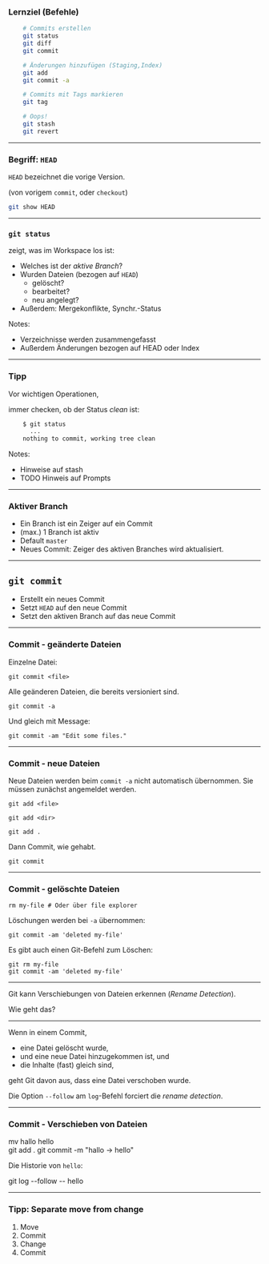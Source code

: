 ### Lernziel (Befehle)

```bash
    # Commits erstellen
    git status
    git diff
    git commit

    # Änderungen hinzufügen (Staging,Index)
    git add
    git commit -a

    # Commits mit Tags markieren
    git tag

    # Oops!
    git stash
    git revert
```

---

### Begriff: `HEAD`

`HEAD` bezeichnet die vorige Version.

(von vorigem `commit`, oder `checkout`)

```bash
git show HEAD
```

---


### `git status`

zeigt, was im Workspace los ist:

  * Welches ist der *aktive Branch*?
  * Wurden Dateien (bezogen auf `HEAD`)
    - gelöscht?
    - bearbeitet?
    - neu angelegt?
  * Außerdem: Mergekonflikte, Synchr.-Status

Notes:

 * Verzeichnisse werden zusammengefasst
 * Außerdem Änderungen bezogen auf HEAD oder Index

---

### Tipp

Vor wichtigen Operationen,

immer checken, ob der Status *clean* ist:

```bash
    $ git status
      ...
    nothing to commit, working tree clean
```

Notes:

 * Hinweise auf stash
 * TODO Hinweis auf Prompts

---

### Aktiver Branch

 * Ein Branch ist ein Zeiger auf ein Commit
 * (max.) 1 Branch ist aktiv
 * Default `master`
 * Neues Commit: Zeiger des aktiven Branches wird aktualisiert.


---


## `git commit`

 * Erstellt ein neues Commit
 * Setzt `HEAD` auf den neue Commit
 * Setzt den aktiven Branch auf das neue Commit


---


### Commit - geänderte Dateien

Einzelne Datei:

    git commit <file>

Alle geänderen Dateien, die bereits versioniert sind.

    git commit -a

Und gleich mit Message:

    git commit -am "Edit some files."


---


### Commit - neue Dateien

Neue Dateien werden beim `commit -a` nicht automatisch übernommen. Sie müssen zunächst angemeldet werden.

    git add <file>

    git add <dir>

    git add .

Dann Commit, wie gehabt.

    git commit


---

### Commit - gelöschte Dateien

    rm my-file # Oder über file explorer

Löschungen werden bei `-a` übernommen:

    git commit -am 'deleted my-file'

Es gibt auch einen Git-Befehl zum Löschen:

    git rm my-file
    git commit -am 'deleted my-file'


---


Git kann Verschiebungen von Dateien erkennen (*Rename Detection*).

Wie geht das?


---

Wenn in einem Commit,

 * eine Datei gelöscht wurde,
 * und eine neue Datei hinzugekommen ist, und
 * die Inhalte (fast) gleich sind,
 
geht Git davon aus, dass eine Datei verschoben wurde.

Die Option `--follow` am `log`-Befehl forciert die *rename detection*.


---


### Commit - Verschieben von Dateien

   mv hallo hello       
   git add .
   git commit -m "hallo -> hello"
   
Die Historie von `hello`:

   git log --follow -- hello
   
   

---


###  Tipp: Separate move from change

 1. Move
 1. Commit
 1. Change
 1. Commit


